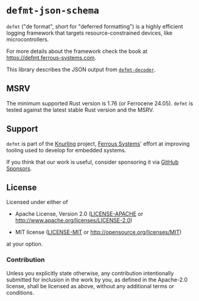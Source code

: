 # `defmt-json-schema`

`defmt` ("de format", short for "deferred formatting") is a highly efficient logging framework that targets resource-constrained devices, like microcontrollers.

For more details about the framework check the book at <https://defmt.ferrous-systems.com>.

This library describes the JSON output from
[`defmt-decoder`](https://crates.io/crates/defmt-decoder).

## MSRV

The minimum supported Rust version is 1.76 (or Ferrocene 24.05). `defmt` is tested against the latest stable Rust version and the MSRV.

## Support

`defmt` is part of the [Knurling] project, [Ferrous Systems]' effort at
improving tooling used to develop for embedded systems.

If you think that our work is useful, consider sponsoring it via [GitHub
Sponsors].

## License

Licensed under either of

- Apache License, Version 2.0 ([LICENSE-APACHE](../../LICENSE-APACHE) or
  <http://www.apache.org/licenses/LICENSE-2.0>)

- MIT license ([LICENSE-MIT](../../LICENSE-MIT) or <http://opensource.org/licenses/MIT>)

at your option.

### Contribution

Unless you explicitly state otherwise, any contribution intentionally submitted
for inclusion in the work by you, as defined in the Apache-2.0 license, shall be
licensed as above, without any additional terms or conditions.

[Knurling]: https://knurling.ferrous-systems.com/
[Ferrous Systems]: https://ferrous-systems.com/
[GitHub Sponsors]: https://github.com/sponsors/knurling-rs
